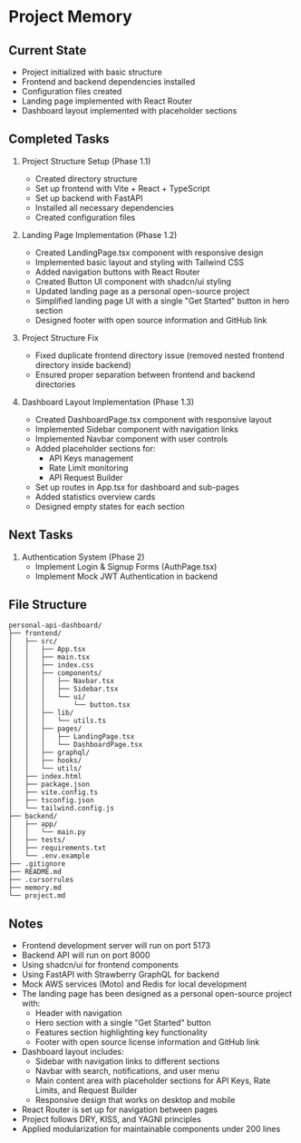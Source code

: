 # Project Memory

## Current State
- Project initialized with basic structure
- Frontend and backend dependencies installed
- Configuration files created
- Landing page implemented with React Router
- Dashboard layout implemented with placeholder sections

## Completed Tasks
1. Project Structure Setup (Phase 1.1)
   - Created directory structure
   - Set up frontend with Vite + React + TypeScript
   - Set up backend with FastAPI
   - Installed all necessary dependencies
   - Created configuration files

2. Landing Page Implementation (Phase 1.2)
   - Created LandingPage.tsx component with responsive design
   - Implemented basic layout and styling with Tailwind CSS
   - Added navigation buttons with React Router
   - Created Button UI component with shadcn/ui styling
   - Updated landing page as a personal open-source project
   - Simplified landing page UI with a single "Get Started" button in hero section
   - Designed footer with open source information and GitHub link

3. Project Structure Fix
   - Fixed duplicate frontend directory issue (removed nested frontend directory inside backend)
   - Ensured proper separation between frontend and backend directories

4. Dashboard Layout Implementation (Phase 1.3)
   - Created DashboardPage.tsx component with responsive layout
   - Implemented Sidebar component with navigation links
   - Implemented Navbar component with user controls
   - Added placeholder sections for:
     - API Keys management
     - Rate Limit monitoring
     - API Request Builder
   - Set up routes in App.tsx for dashboard and sub-pages
   - Added statistics overview cards
   - Designed empty states for each section

## Next Tasks
1. Authentication System (Phase 2)
   - Implement Login & Signup Forms (AuthPage.tsx)
   - Implement Mock JWT Authentication in backend

## File Structure
```
personal-api-dashboard/
├── frontend/
│   ├── src/
│   │   ├── App.tsx
│   │   ├── main.tsx
│   │   ├── index.css
│   │   ├── components/
│   │   │   ├── Navbar.tsx
│   │   │   ├── Sidebar.tsx
│   │   │   └── ui/
│   │   │       └── button.tsx
│   │   ├── lib/
│   │   │   └── utils.ts
│   │   ├── pages/
│   │   │   ├── LandingPage.tsx
│   │   │   └── DashboardPage.tsx
│   │   ├── graphql/
│   │   ├── hooks/
│   │   └── utils/
│   ├── index.html
│   ├── package.json
│   ├── vite.config.ts
│   ├── tsconfig.json
│   └── tailwind.config.js
├── backend/
│   ├── app/
│   │   └── main.py
│   ├── tests/
│   ├── requirements.txt
│   └── .env.example
├── .gitignore
├── README.md
├── .cursorrules
├── memory.md
└── project.md
```

## Notes
- Frontend development server will run on port 5173
- Backend API will run on port 8000
- Using shadcn/ui for frontend components
- Using FastAPI with Strawberry GraphQL for backend
- Mock AWS services (Moto) and Redis for local development
- The landing page has been designed as a personal open-source project with:
  - Header with navigation
  - Hero section with a single "Get Started" button
  - Features section highlighting key functionality
  - Footer with open source license information and GitHub link
- Dashboard layout includes:
  - Sidebar with navigation links to different sections
  - Navbar with search, notifications, and user menu
  - Main content area with placeholder sections for API Keys, Rate Limits, and Request Builder
  - Responsive design that works on desktop and mobile
- React Router is set up for navigation between pages
- Project follows DRY, KISS, and YAGNI principles
- Applied modularization for maintainable components under 200 lines
